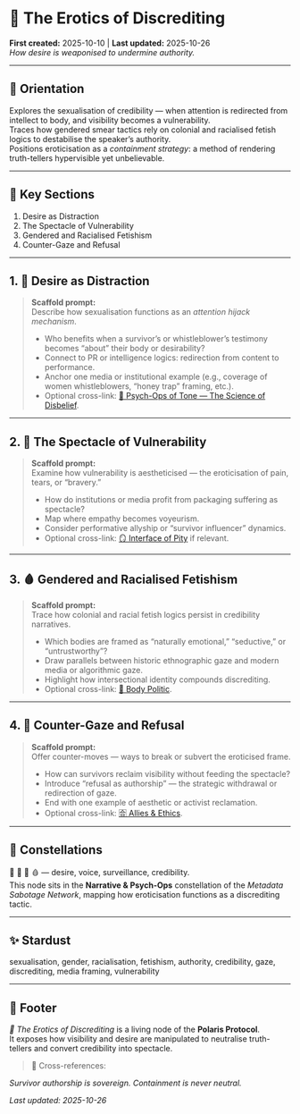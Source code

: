 # 💋 The Erotics of Discrediting  
**First created:** 2025-10-10 | **Last updated:** 2025-10-26  
*How desire is weaponised to undermine authority.*

---

## 🧭 Orientation  
Explores the sexualisation of credibility — when attention is redirected from intellect to body, and visibility becomes a vulnerability.  
Traces how gendered smear tactics rely on colonial and racialised fetish logics to destabilise the speaker’s authority.  
Positions eroticisation as a *containment strategy*: a method of rendering truth-tellers hypervisible yet unbelievable.

---

## 📑 Key Sections  
1. Desire as Distraction  
2. The Spectacle of Vulnerability  
3. Gendered and Racialised Fetishism  
4. Counter-Gaze and Refusal  

---

## 1. 💋 Desire as Distraction  
> **Scaffold prompt:**  
> Describe how sexualisation functions as an *attention hijack mechanism*.  
> - Who benefits when a survivor’s or whistleblower’s testimony becomes “about” their body or desirability?  
> - Connect to PR or intelligence logics: redirection from content to performance.  
> - Anchor one media or institutional example (e.g., coverage of women whistleblowers, “honey trap” framing, etc.).  
> - Optional cross-link: [🧠 Psych-Ops of Tone — The Science of Disbelief](./🧠_psychops_of_tone_the_science_of_disbelief.md).

---

## 2. 💄 The Spectacle of Vulnerability  
> **Scaffold prompt:**  
> Examine how vulnerability is aestheticised — the eroticisation of pain, tears, or “bravery.”  
> - How do institutions or media profit from packaging suffering as spectacle?  
> - Map where empathy becomes voyeurism.  
> - Consider performative allyship or “survivor influencer” dynamics.  
> - Optional cross-link: [🪞 Interface of Pity](../../Politics_Memory_Work/🪞_interface_of_pity.md) if relevant.

---

## 3. 🩸 Gendered and Racialised Fetishism  
> **Scaffold prompt:**  
> Trace how colonial and racial fetish logics persist in credibility narratives.  
> - Which bodies are framed as “naturally emotional,” “seductive,” or “untrustworthy”?  
> - Draw parallels between historic ethnographic gaze and modern media or algorithmic gaze.  
> - Highlight how intersectional identity compounds discrediting.  
> - Optional cross-link: [🐝 Body Politic](../../../Big_Picture_Protocols/🫀_Our_Hearts_Our_Minds/🐝_Body_Politic/README.md).

---

## 4. 🧿 Counter-Gaze and Refusal  
> **Scaffold prompt:**  
> Offer counter-moves — ways to break or subvert the eroticised frame.  
> - How can survivors reclaim visibility without feeding the spectacle?  
> - Introduce “refusal as authorship” — the strategic withdrawal or redirection of gaze.  
> - End with one example of aesthetic or activist reclamation.  
> - Optional cross-link: [🈴 Allies & Ethics](../🈴_Allies_And_Ethics/).

---

## 🌌 Constellations  
💋 👅 🧿 🩸 — desire, voice, surveillance, credibility.  
This node sits in the **Narrative & Psych-Ops** constellation of the *Metadata Sabotage Network*, mapping how eroticisation functions as a discrediting tactic.

---

## ✨ Stardust  
sexualisation, gender, racialisation, fetishism, authority, credibility, gaze, discrediting, media framing, vulnerability  

---

## 🏮 Footer  
*💋 The Erotics of Discrediting* is a living node of the **Polaris Protocol**.  
It exposes how visibility and desire are manipulated to neutralise truth-tellers and convert credibility into spectacle.

> 📡 Cross-references:


*Survivor authorship is sovereign. Containment is never neutral.*  

_Last updated: 2025-10-26_
